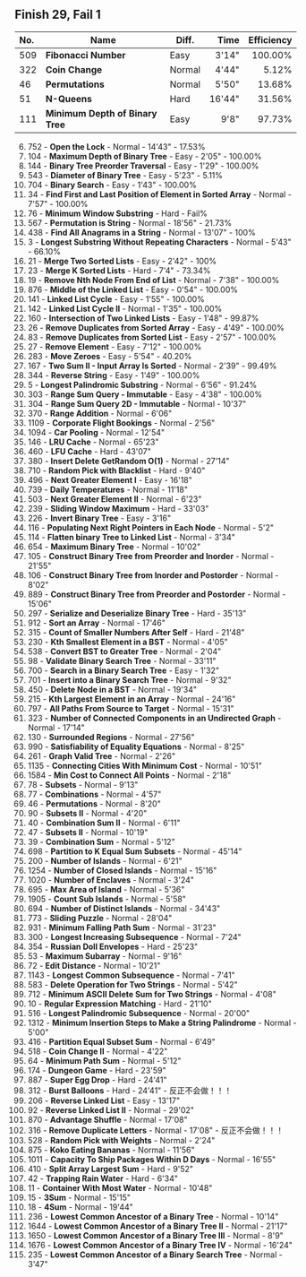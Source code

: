 ## Finish 29, Fail 1

| No. | Name | Diff. | Time | Efficiency |
|:----|------|-------|-----:|-----------:|
| 509 | **Fibonacci Number** | Easy | 3'14" | 100.00% |
| 322 | **Coin Change** | Normal | 4'44" | 5.12% |
| 46 | **Permutations** | Normal | 5'50" | 13.68% |
| 51 | **N-Queens** | Hard | 16'44" | 31.56% |
| 111 | **Minimum Depth of Binary Tree** | Easy | 9'8" | 97.73% |



6. 752 - **Open the Lock** - Normal - 14'43" - 17.53%
7. 104 - **Maximum Depth of Binary Tree** - Easy - 2'05" - 100.00%
8. 144 - **Binary Tree Preorder Traversal** - Easy - 1'29" - 100.00%
9. 543 - **Diameter of Binary Tree** - Easy - 5'23" - 5.11%
10. 704 - **Binary Search** - Easy - 1'43" - 100.00%
11. 34 - **Find First and Last Position of Element in Sorted Array** - Normal - 7'57" - 100.00%
12. 76 - **Minimum Window Substring** - Hard - Fail%
13. 567 - **Permutation is String** - Normal - 18'56" - 21.73%
14. 438 - **Find All Anagrams in a String** - Normal - 13'07" - 100%
15. 3 - **Longest Substring Without Repeating Characters** - Normal - 5'43" - 66.10%
16. 21 - **Merge Two Sorted Lists** - Easy - 2'42" - 100%
17. 23 - **Merge K Sorted Lists** - Hard - 7'4" - 73.34%
18. 19 - **Remove Nth Node From End of List** - Normal - 7'38" - 100.00%
19. 876 - **Middle of the Linked List** - Easy - 0'54" - 100.00%
20. 141 - **Linked List Cycle** - Easy - 1'55" - 100.00%
21. 142 - **Linked List Cycle II** - Normal - 1'35" - 100.00%
22. 160 - **Intersection of Two Linked Lists** - Easy - 1'48" - 99.87%
23. 26 - **Remove Duplicates from Sorted Array** - Easy - 4'49" - 100.00%
24. 83 - **Remove Duplicates from Sorted List** - Easy - 2'57" - 100.00%
25. 27 - **Remove Element** - Easy - 7'12" - 100.00%
26. 283 - **Move Zeroes** - Easy - 5'54" - 40.20%
27. 167 - **Two Sum II - Input Array Is Sorted** - Normal - 2'39" - 99.49%
28. 344 - **Reverse String** - Easy - 1'49" - 100.00%
29. 5 - **Longest Palindromic Substring** - Normal - 6'56" - 91.24%
30. 303 - **Range Sum Query - Immutable** - Easy - 4'38" - 100.00%
31. 304 - **Range Sum Query 2D - Immutable** - Normal - 10'37"
32. 370 - **Range Addition** - Normal - 6'06"
33. 1109 - **Corporate Flight Bookings** - Normal - 2'56"
34. 1094 - **Car Pooling** - Normal - 12'54"
35. 146 - **LRU Cache** - Normal - 65'23"
36. 460 - **LFU Cache** - Hard - 43'07"
37. 380 - **Insert Delete GetRandom O(1)** - Normal - 27'14"
38. 710 - **Random Pick with Blacklist** - Hard - 9'40"
39. 496 - **Next Greater Element I** - Easy - 16'18"
40. 739 - **Daily Temperatures** - Normal - 11'18"
41. 503 - **Next Greater Element II** - Normal - 6'23"
42. 239 - **Sliding Window Maximum** - Hard - 33'03"
43. 226 - **Invert Binary Tree** - Easy - 3'16"
44. 116 - **Populating Next Right Pointers in Each Node** - Normal - 5'2"
45. 114 - **Flatten binary Tree to Linked List** - Normal - 3'34"
46. 654 - **Maximum Binary Tree** - Normal - 10'02"
47. 105 - **Construct Binary Tree from Preorder and Inorder** - Normal - 21'55"
48. 106 - **Construct Binary Tree from Inorder and Postorder** - Normal - 8'02"
49. 889 - **Construct Binary Tree from Preorder and Postorder** - Normal - 15'06"
50. 297 - **Serialize and Deserialize Binary Tree** - Hard - 35'13"
51. 912 - **Sort an Array** - Normal - 17'46"
52. 315 - **Count of Smaller Numbers After Self** - Hard - 21'48"
53. 230 - **Kth Smallest Element in a BST** - Normal - 4'05"
54. 538 - **Convert BST to Greater Tree** - Normal - 2'04"
55. 98 - **Validate Binary Search Tree** - Normal - 33'11"
56. 700 - **Search in a Binary Search Tree** - Easy - 1'32"
57. 701 - **Insert into a Binary Search Tree** - Normal - 9'32"
58. 450 - **Delete Node in a BST** - Normal - 19'34"
59. 215 - **Kth Largest Element in an Array** - Normal - 24'16"
60. 797 - **All Paths From Source to Target** - Normal - 15'31"
61. 323 - **Number of Connected Components in an Undirected Graph** - Normal - 17'14"
62. 130 - **Surrounded Regions** - Normal - 27'56"
63. 990 - **Satisfiability of Equality Equations** - Normal - 8'25"
64. 261 - **Graph Valid Tree** - Normal - 2'26"
65. 1135 - **Connecting Cities With Minimum Cost** - Normal - 10'51"
66. 1584 - **Min Cost to Connect All Points** - Normal - 2'18"
67. 78 - **Subsets** - Normal - 9'13"
68. 77 - **Combinations** - Normal - 4'57"
69. 46 - **Permutations** - Normal - 8'20"
70. 90 - **Subsets II** - Normal - 4'20"
71. 40 - **Combination Sum II** - Normal - 6'11"
72. 47 - **Subsets II** - Normal - 10'19"
73. 39 - **Combination Sum** - Normal - 5'12"
74. 698 - **Partition to K Equal Sum Subsets** - Normal - 45'14"
75. 200 - **Number of Islands** - Normal - 6'21"
76. 1254 - **Number of Closed Islands** - Normal - 15'16"
77. 1020 - **Number of Enclaves** - Normal - 3'24"
78. 695 - **Max Area of Island** - Normal - 5'36"
79. 1905 - **Count Sub Islands** - Normal - 5'58"
80. 694 - **Number of Distinct Islands** - Normal - 34'43"
81. 773 - **Sliding Puzzle** - Normal - 28'04"
82. 931 - **Minimum Falling Path Sum** - Normal - 31'23"
83. 300 - **Longest Increasing Subsequence** - Normal - 7'24"
84. 354 - **Russian Doll Envelopes** - Hard - 25'23"
85. 53 - **Maximum Subarray** - Normal - 9'16"
86. 72 - **Edit Distance** - Normal - 10'21"
87. 1143 - **Longest Common Subsequence** - Normal - 7'41"
88. 583 - **Delete Operation for Two Strings** - Normal - 5'42"
89. 712 - **Minimum ASCII Delete Sum for Two Strings** - Normal - 4'08"
90. 10 - **Regular Expression Matching** - Hard - 21'10"
91. 516 - **Longest Palindromic Subsequence** - Normal - 20'00"
92. 1312 - **Minimum Insertion Steps to Make a String Palindrome** - Normal - 5'00"
93. 416 - **Partition Equal Subset Sum** - Normal - 6'49"
94. 518 - **Coin Change II** - Normal - 4'22"
95. 64 - **Minimum Path Sum** - Normal - 5'12"
96. 174 - **Dungeon Game** - Hard - 23'59"
97. 887 - **Super Egg Drop** - Hard - 24'41"
98. 312 - **Burst Balloons** - Hard - 24'41" - 反正不会做！！！
99. 206 - **Reverse Linked List** - Easy - 13'17"
100. 92 - **Reverse Linked List II** - Normal - 29'02"
101. 870 - **Advantage Shuffle** - Normal - 17'08"
102. 316 - **Remove Duplicate Letters** - Normal - 17'08" - 反正不会做！！！
103. 528 - **Random Pick with Weights** - Normal - 2'24"
104. 875 - **Koko Eating Bananas** - Normal - 11'56"
105. 1011 - **Capacity To Ship Packages Within D Days** - Normal - 16'55"
106. 410 - **Split Array Largest Sum** - Hard - 9'52"
107. 42 - **Trapping Rain Water** - Hard - 6'34"
108. 11 - **Container With Most Water** - Normal - 10'48"
109. 15 - **3Sum** - Normal - 15'15"
110. 18 - **4Sum** - Normal - 19'44"
111. 236 - **Lowest Common Ancestor of a Binary Tree** - Normal - 10'14"
112. 1644 - **Lowest Common Ancestor of a Binary Tree II** - Normal - 21'17"
113. 1650 - **Lowest Common Ancestor of a Binary Tree III** - Normal - 8'9"
114. 1676 - **Lowest Common Ancestor of a Binary Tree IV** - Normal - 16'24"
115. 235 - **Lowest Common Ancestor of a Binary Search Tree** - Normal - 3'47"
